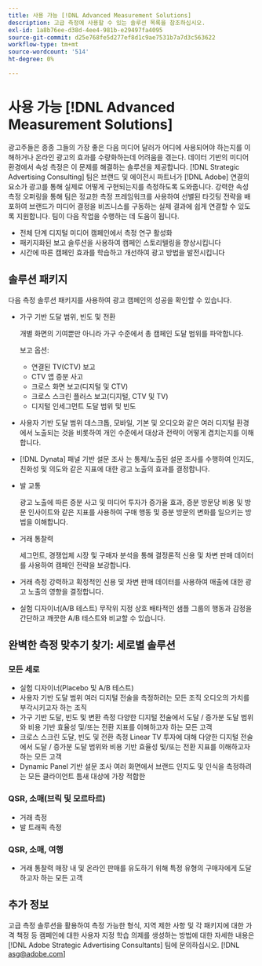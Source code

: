 ```yaml
---
title: 사용 가능 [!DNL Advanced Measurement Solutions]
description: 고급 측정에 사용할 수 있는 솔루션 목록을 참조하십시오.
exl-id: 1a8b76ee-d38d-4ee4-981b-e29497fa4095
source-git-commit: d25e768fe5d277ef8d1c9ae7531b7a7d3c563622
workflow-type: tm+mt
source-wordcount: '514'
ht-degree: 0%

---
```


# 사용 가능 [!DNL Advanced Measurement Solutions]

광고주들은 종종 그들의 가장 좋은 다음 미디어 달러가 어디에 사용되어야 하는지를 이해하거나 온라인 광고의 효과를 수량화하는데 어려움을 겪는다. 데이터 기반의 미디어 환경에서 속성 측정은 이 문제를 해결하는 솔루션을 제공합니다. [!DNL Strategic Advertising Consulting] 팀은 브랜드 및 에이전시 파트너가 [!DNL Adobe] 연결의 요소가 광고를 통해 실제로 어떻게 구현되는지를 측정하도록 도와줍니다. 강력한 속성 측정 오퍼링을 통해 팀은 정교한 측정 프레임워크를 사용하여 선별된 타깃팅 전략을 배포하여 브랜드가 미디어 결정을 비즈니스를 구동하는 실제 결과에 쉽게 연결할 수 있도록 지원합니다. 팀이 다음 작업을 수행하는 데 도움이 됩니다.

* 전체 단계 디지털 미디어 캠페인에서 측정 연구 활성화
* 패키지화된 보고 솔루션을 사용하여 캠페인 스토리텔링을 향상시킵니다
* 시간에 따른 캠페인 효과를 학습하고 개선하여 광고 방법을 발전시킵니다

## 솔루션 패키지

다음 측정 솔루션 패키지를 사용하여 광고 캠페인의 성공을 확인할 수 있습니다.

* 가구 기반 도달 범위, 빈도 및 전환

   개별 화면의 기여뿐만 아니라 가구 수준에서 총 캠페인 도달 범위를 파악합니다.

   보고 옵션:
   * 연결된 TV(CTV) 보고
   * CTV 앱 증분 사고
   * 크로스 화면 보고(디지털 및 CTV)
   * 크로스 스크린 플러스 보고(디지털, CTV 및 TV)
   * 디지털 인세그먼트 도달 범위 및 빈도

* 사용자 기반 도달 범위
데스크톱, 모바일, 기본 및 오디오와 같은 여러 디지털 환경에서 노출되는 것을 비롯하여 개인 수준에서 대상과 전략이 어떻게 겹치는지를 이해합니다.

* [!DNL Dynata] 패널 기반 설문 조사 는 통제/노출된 설문 조사를 수행하여 인지도, 친화성 및 의도와 같은 지표에 대한 광고 노출의 효과를 결정합니다.

* 발 교통

   광고 노출에 따른 증분 사고 및 미디어 투자가 증가율 효과, 증분 방문당 비용 및 방문 인사이트와 같은 지표를 사용하여 구매 행동 및 증분 방문의 변화를 일으키는 방법을 이해합니다.

* 거래 통찰력

   세그먼트, 경쟁업체 시장 및 구매자 분석을 통해 결정론적 신용 및 차변 판매 데이터를 사용하여 캠페인 전략을 보강합니다.

* 거래 측정
강력하고 확정적인 신용 및 차변 판매 데이터를 사용하여 매출에 대한 광고 노출의 영향을 결정합니다.

* 실험 디자이너(A/B 테스트)
무작위 지정 상호 배타적인 샘플 그룹의 행동과 감정을 간단하고 깨끗한 A/B 테스트와 비교할 수 있습니다.

## 완벽한 측정 맞추기 찾기: 세로별 솔루션

### 모든 세로

* 실험 디자이너(Placebo 및 A/B 테스트)
* 사용자 기반 도달 범위
여러 디지털 전술을 측정하려는 모든 조직 오디오의 가치를 부각시키고자 하는 조직
* 가구 기반 도달, 빈도 및 변환 측정
다양한 디지털 전술에서 도달 / 증가분 도달 범위와 비용 기반 효율성 및/또는 전환 지표를 이해하고자 하는 모든 고객
* 크로스 스크린 도달, 빈도 및 전환 측정
Linear TV 투자에 대해 다양한 디지털 전술에서 도달 / 증가분 도달 범위와 비용 기반 효율성 및/또는 전환 지표를 이해하고자 하는 모든 고객
* Dynamic Panel 기반 설문 조사
여러 화면에서 브랜드 인지도 및 인식을 측정하려는 모든 클라이언트 틈새 대상에 가장 적합한

### QSR, 소매(브릭 및 모르타르)

* 거래 측정
* 발 트래픽 측정

### QSR, 소매, 여행

* 거래 통찰력
매장 내 및 온라인 판매를 유도하기 위해 특정 유형의 구매자에게 도달하고자 하는 모든 고객

## 추가 정보

고급 측정 솔루션을 활용하여 측정 가능한 형식, 지역 제한 사항 및 각 패키지에 대한 가격 책정 등 캠페인에 대한 사용자 지정 학습 의제를 생성하는 방법에 대한 자세한 내용은 [!DNL Adobe Strategic Advertising Consultants] 팀에 문의하십시오. [!DNL asg@adobe.com]
